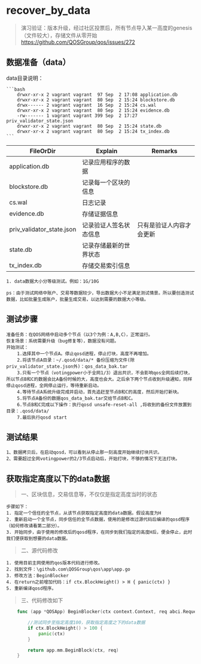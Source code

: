 # recover_by_data

> 演习验证：版本升级，经过社区投票后，所有节点导入某一高度的genesis（文件较大），存储文件从零开始
> <https://github.com/QOSGroup/qos/issues/272>

## 数据准备（data）

data目录说明：

    ```bash
        drwxr-xr-x 2 vagrant vagrant  97 Sep  2 17:08 application.db
        drwxr-xr-x 2 vagrant vagrant  80 Sep  2 15:24 blockstore.db
        drwx------ 2 vagrant vagrant  16 Sep  2 15:24 cs.wal
        drwxr-xr-x 2 vagrant vagrant  80 Sep  2 15:24 evidence.db
        -rw------- 1 vagrant vagrant 399 Sep  2 17:27 priv_validator_state.json
        drwxr-xr-x 2 vagrant vagrant  80 Sep  2 15:24 state.db
        drwxr-xr-x 2 vagrant vagrant  80 Sep  2 15:24 tx_index.db
    ```

|FileOrDir|Explain|Remarks|
|--|--|--|
|application.db|记录应用程序的数据||
|blockstore.db|记录每一个区块的信息||
|cs.wal|日志记录||
|evidence.db|存储证据信息||
|priv_validator_state.json|记录验证人签名状态信息|只有是验证人内容才会更新|
|state.db|记录存储最新的世界状态||
|tx_index.db|存储交易索引信息||

    1. data数据大小分等级测试。例如：1G/10G

    ps：由于测试网络中账户、交易等数据较少，导出数据大小不足满足测试情景。所以要创造测试数据，比如批量生成账户，批量生成交易，以达到需要的数据大小等级。

## 测试步骤

    准备任务：在QOS网络中启动多个节点（以3个为例：A,B,C），正常运行。
    恢复场景：系统需要升级（bug修复等），数据没有问题。
    开始测试：
        1.选择其中一个节点A。停止qosd进程，停止打块，高度不再增加。
        2.将该节点A目录：~/.qosd/data/* 备份压缩为文件(除priv_validator_state.json外)：qos_data_bak.tar
        3.只有一个节点（votingpower小于全网1/3）退出共识，不会影响qos全网后续打块，所以节点B和C的数据会比A备份时候的大，高度也会大。之后余下两个节点收到升级通知，同样停止qosd进程，全网停止运行，等待重新启动。
        4.等待节点A系统升级完成并启动，首先追赶至节点B和C的高度，然后开始打新块。
        5.将节点A备份的数据qos_data_bak.tar交给节点B和C。
        6.节点B和C完成以下操作：执行qosd unsafe-reset-all ,将收到的备份文件放置到目录：.qosd/data/ 
        7.最后执行qosd start

## 测试结果

    1、数据拷贝后，在启动qosd，可以看到从停止那一刻高度开始继续打块共识。
    2、需要超过全网votingpower的2/3节点启动后，开始打块，不够的情况下无法打块。

## 获取指定高度以下的data数据

> 一、区块信息，交易信息等，不仅仅是指定高度当时的状态

    步骤如下：
    1. 指定一个信任的全节点，从该节点获取指定高度的data数据。假设高度为H
    2. 重新启动一个全节点，同步信任的全节点数据，使用的是修改过源代码后编译的qosd程序（如何修改请看第二部分）。
    3. 开始同步，由于使用的修改后的qosd程序，在同步到我们指定的高度H后，便会停止，此时我们便获取到想要的data数据。

> 二、源代码修改

    1. 使用目前主网使用的qos版本代码进行修改。
    2. 找到文件：\github.com\QOSGroup\qos\app\app.go
    3. 修改方法：BeginBlocker
    4. 在return之前增加代码：if ctx.BlockHeight() > H { panic(ctx) }
    5. 重新编译qosd程序。

> 三、代码修改如下

```go
    func (app *QOSApp) BeginBlocker(ctx context.Context, req abci.RequestBeginBlock) abci.ResponseBeginBlock {

        //测试同步至指定高度100，获取指定高度之下的data数据
        if ctx.BlockHeight() > 100 {
            panic(ctx)
        }

        return app.mm.BeginBlock(ctx, req)
    }
```
